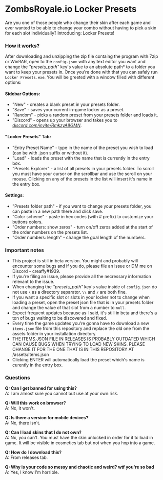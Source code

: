 # ZombsRoyale.io Locker Presets

Are you one of those people who change their skin after each game and ever wanted to be able to change your combo without having to pick a skin for each slot individually? Introducing: Locker Presets!

### How it works?

After downloading and unzipping the zip file containg the program with 7zip or WinRAR, open to the `config.json` with any text editor you want and change the _"presets_path"_ key's value to an absolute path\* to a folder you want to keep your presets in.
Once you're done with that you can safely run `Locker Presets.exe`. You will be greeted with a window filled with different options:

#### Sidebar Options:

- "New" - creates a blank preset in your presets folder.
- "Save" - saves your current in-game locker as a preset.
- "Random" - picks a random preset from your presets folder and loads it.
- "Discord" - opens up your browser and takes you to _[discord.com/invite/RmkzyA8GMN](https://discord.com/invite/RmkzyA8GMN)_.

#### "Locker Presets" Tab:

- "Entry Preset Name" - type in the name of the preset you wish to load (can be with .json suffix or without it).
- "Load" - loads the preset with the name that is currently in the entry box.
- "Presets Explorer" - a list of all presets in your presets folder. To scroll you must have your cursor on the scrollbar and use the scroll on your mouse. Clicking on any of the presets in the list will insert it's name in the entry box.

#### Settings:

- "Presets folder path" - if you want to change your presets folder, you can paste in a new path there and click save.
- "Color scheme" - paste in hex codes (with # prefix) to customize your buttons colors.
- "Order numbers: show zeros" - turn on/off zeros added at the start of the order numbers on the presets list.
- "Order numbers: length" - change the goal length of the numbers.

### Important notes

- This project is still in beta version. You might and probably will encounter some bugs and if you do, please file an issue or DM me on Discord - creaffy#1939.
- If you're filing an issue, please provide all the necressary information relevant to the issue.
- When changing the _"presets_path"_ key's value inside of `config.json` do not use `\` as a directory separator. `\\` and `/` are both fine.
- If you want a specific slot or slots in your locker not to change when loading a preset, open the preset json file that is in your presets folder and change the value of that slot from a number to `null`.
- Expect frequent updates because as I said, it's still in beta and there's a ton of bugs waiting to be discovered and fixed.
- Every time the game updates you're gonna have to download a new `items.json` file from this repository and replace the old one from the assets folder in your installation directory.
- THE ITEMS.JSON FILE IN RELEASES IS PROBABLY OUTDATED WHICH CAN CAUSE BUGS WHEN TRYING TO LOAD NEW SKINS. PLEASE CHANGE IT FOR THE ONE THAT IS IN THIS REPOSITORY AT /assets/items.json
- Clicking ENTER will automatically load the preset which's name is curently in the entry box.

### Questions

**Q: Can I get banned for using this?**<br>
A: I am almost sure you cannot but use at your own risk.

**Q: Will this work on browser?**<br>
A: No, it won't.

**Q: Is there a version for mobile devices?**<br>
A: No, there isn't.

**Q: Can I load skins that I do not own?**<br>
A: No, you can't. You must have the skin unlocked in order for it to load in game. It will be visible in cosmetics tab but not when you hop into a game.

**Q: How do I download this?**<br>
A: From releases tab. 

**Q: Why is your code so messy and chaotic and weird? wtf you're so bad**<br>
A: Yes, I know I'm horrible.
